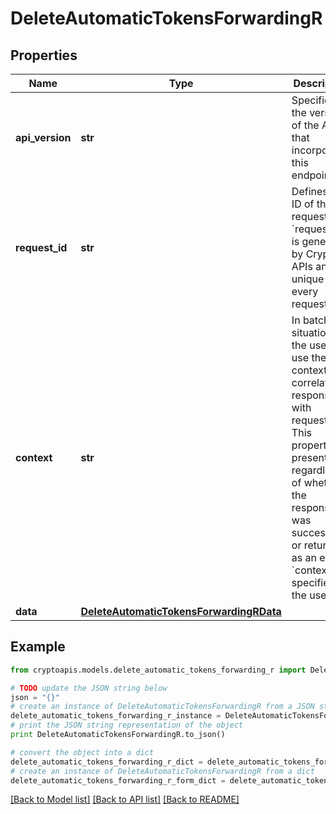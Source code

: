 # DeleteAutomaticTokensForwardingR


## Properties
Name | Type | Description | Notes
------------ | ------------- | ------------- | -------------
**api_version** | **str** | Specifies the version of the API that incorporates this endpoint. | 
**request_id** | **str** | Defines the ID of the request. The &#x60;requestId&#x60; is generated by Crypto APIs and it&#39;s unique for every request. | 
**context** | **str** | In batch situations the user can use the context to correlate responses with requests. This property is present regardless of whether the response was successful or returned as an error. &#x60;context&#x60; is specified by the user. | [optional] 
**data** | [**DeleteAutomaticTokensForwardingRData**](DeleteAutomaticTokensForwardingRData.md) |  | 

## Example

```python
from cryptoapis.models.delete_automatic_tokens_forwarding_r import DeleteAutomaticTokensForwardingR

# TODO update the JSON string below
json = "{}"
# create an instance of DeleteAutomaticTokensForwardingR from a JSON string
delete_automatic_tokens_forwarding_r_instance = DeleteAutomaticTokensForwardingR.from_json(json)
# print the JSON string representation of the object
print DeleteAutomaticTokensForwardingR.to_json()

# convert the object into a dict
delete_automatic_tokens_forwarding_r_dict = delete_automatic_tokens_forwarding_r_instance.to_dict()
# create an instance of DeleteAutomaticTokensForwardingR from a dict
delete_automatic_tokens_forwarding_r_form_dict = delete_automatic_tokens_forwarding_r.from_dict(delete_automatic_tokens_forwarding_r_dict)
```
[[Back to Model list]](../README.md#documentation-for-models) [[Back to API list]](../README.md#documentation-for-api-endpoints) [[Back to README]](../README.md)


